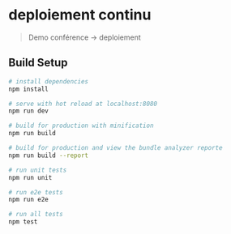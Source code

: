 # deploiement continu

> Demo conférence -> deploiement

## Build Setup

``` bash
# install dependencies
npm install

# serve with hot reload at localhost:8080
npm run dev

# build for production with minification
npm run build

# build for production and view the bundle analyzer reporte
npm run build --report

# run unit tests
npm run unit

# run e2e tests
npm run e2e

# run all tests
npm test
```

